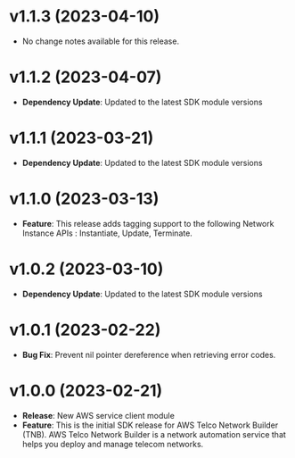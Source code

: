 # v1.1.3 (2023-04-10)

* No change notes available for this release.

# v1.1.2 (2023-04-07)

* **Dependency Update**: Updated to the latest SDK module versions

# v1.1.1 (2023-03-21)

* **Dependency Update**: Updated to the latest SDK module versions

# v1.1.0 (2023-03-13)

* **Feature**: This release adds tagging support to the following Network Instance APIs : Instantiate, Update, Terminate.

# v1.0.2 (2023-03-10)

* **Dependency Update**: Updated to the latest SDK module versions

# v1.0.1 (2023-02-22)

* **Bug Fix**: Prevent nil pointer dereference when retrieving error codes.

# v1.0.0 (2023-02-21)

* **Release**: New AWS service client module
* **Feature**: This is the initial SDK release for AWS Telco Network Builder (TNB). AWS Telco Network Builder is a network automation service that helps you deploy and manage telecom networks.

